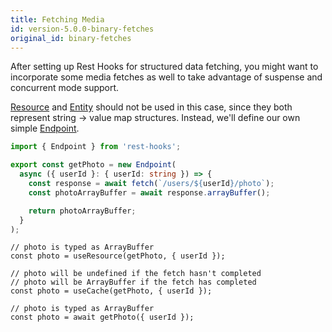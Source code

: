```yaml
---
title: Fetching Media
id: version-5.0.0-binary-fetches
original_id: binary-fetches
---
```


After setting up Rest Hooks for structured data fetching, you might want to incorporate
some media fetches as well to take advantage of suspense and concurrent mode support.

[Resource](../api/Resource) and [Entity](../api/Entity) should not be used in this case, since they both represent
string -> value map structures. Instead, we'll define our own simple [Endpoint](../api/Endpoint).


```typescript
import { Endpoint } from 'rest-hooks';

export const getPhoto = new Endpoint(
  async ({ userId }: { userId: string }) => {
    const response = await fetch(`/users/${userId}/photo`);
    const photoArrayBuffer = await response.arrayBuffer();

    return photoArrayBuffer;
  }
);
```

<!--DOCUSAURUS_CODE_TABS-->
<!--useResource-->

```tsx
// photo is typed as ArrayBuffer
const photo = useResource(getPhoto, { userId });
```

<!--useCache-->
```tsx
// photo will be undefined if the fetch hasn't completed
// photo will be ArrayBuffer if the fetch has completed
const photo = useCache(getPhoto, { userId });
```

<!--JS/Node-->
```tsx
// photo is typed as ArrayBuffer
const photo = await getPhoto({ userId });
```
<!--END_DOCUSAURUS_CODE_TABS-->
